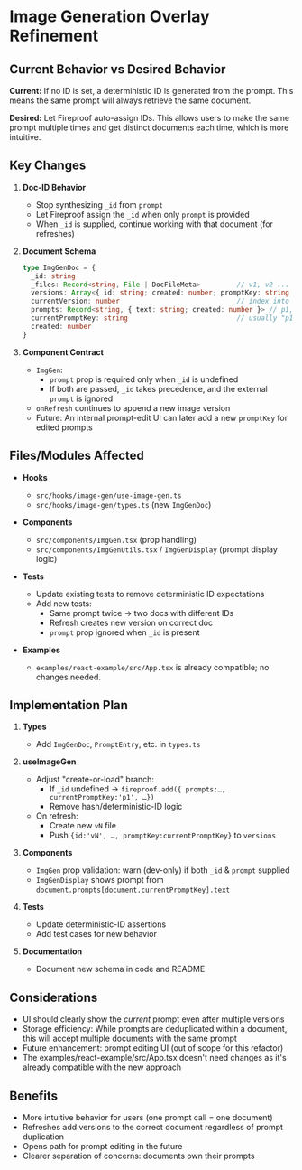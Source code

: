 # Image Generation Overlay Refinement

## Current Behavior vs Desired Behavior

**Current:** If no ID is set, a deterministic ID is generated from the prompt. This means the same prompt will always retrieve the same document.

**Desired:** Let Fireproof auto-assign IDs. This allows users to make the same prompt multiple times and get distinct documents each time, which is more intuitive.

## Key Changes

1. **Doc-ID Behavior**  
   - Stop synthesizing `_id` from `prompt`
   - Let Fireproof assign the `_id` when only `prompt` is provided
   - When `_id` is supplied, continue working with that document (for refreshes)

2. **Document Schema**  
   
   ```typescript
   type ImgGenDoc = {
     _id: string
     _files: Record<string, File | DocFileMeta>         // v1, v2 ...
     versions: Array<{ id: string; created: number; promptKey: string }>
     currentVersion: number                             // index into versions
     prompts: Record<string, { text: string; created: number }> // p1, p2 ...
     currentPromptKey: string                           // usually "p1"
     created: number
   }
   ```

3. **Component Contract**  
   - `ImgGen`:
     - `prompt` prop is required only when `_id` is undefined
     - If both are passed, `_id` takes precedence, and the external `prompt` is ignored
   - `onRefresh` continues to append a new image version
   - Future: An internal prompt-edit UI can later add a new `promptKey` for edited prompts

## Files/Modules Affected

- **Hooks**
  - `src/hooks/image-gen/use-image-gen.ts`
  - `src/hooks/image-gen/types.ts` (new `ImgGenDoc`)

- **Components**
  - `src/components/ImgGen.tsx` (prop handling)
  - `src/components/ImgGenUtils.tsx` / `ImgGenDisplay` (prompt display logic)

- **Tests**
  - Update existing tests to remove deterministic ID expectations
  - Add new tests:
    - Same prompt twice → two docs with different IDs
    - Refresh creates new version on correct doc
    - `prompt` prop ignored when `_id` is present

- **Examples**
  - `examples/react-example/src/App.tsx` is already compatible; no changes needed.

## Implementation Plan

1. **Types**  
   - Add `ImgGenDoc`, `PromptEntry`, etc. in `types.ts`

2. **useImageGen**  
   - Adjust "create-or-load" branch:  
     - If `_id` undefined → `fireproof.add({ prompts:…, currentPromptKey:'p1', …})`
     - Remove hash/deterministic-ID logic
   - On refresh:  
     - Create new `vN` file
     - Push `{id:'vN', …, promptKey:currentPromptKey}` to `versions`

3. **Components**  
   - `ImgGen` prop validation: warn (dev-only) if both `_id` & `prompt` supplied
   - `ImgGenDisplay` shows prompt from `document.prompts[document.currentPromptKey].text`

4. **Tests**  
   - Update deterministic-ID assertions
   - Add test cases for new behavior

5. **Documentation**  
   - Document new schema in code and README

## Considerations

- UI should clearly show the *current* prompt even after multiple versions
- Storage efficiency: While prompts are deduplicated within a document, this will accept multiple documents with the same prompt
- Future enhancement: prompt editing UI (out of scope for this refactor)
- The examples/react-example/src/App.tsx doesn't need changes as it's already compatible with the new approach

## Benefits

- More intuitive behavior for users (one prompt call = one document)
- Refreshes add versions to the correct document regardless of prompt duplication
- Opens path for prompt editing in the future
- Clearer separation of concerns: documents own their prompts
